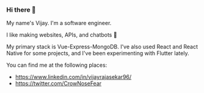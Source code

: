 ### Hi there 👋

My name's Vijay. I'm a software engineer.

I like making websites, APIs, and chatbots 🤖

My primary stack is Vue-Express-MongoDB. I've also used React and React Native for some projects, and I've been experimenting with Flutter lately. 

You can find me at the following places:
* https://www.linkedin.com/in/vijayrajasekar96/
* https://twitter.com/CrowNoseFear
